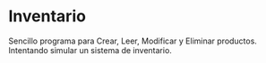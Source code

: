 # Inventario
Sencillo programa para Crear, Leer, Modificar y Eliminar productos. Intentando simular un sistema de inventario.